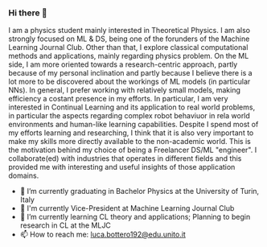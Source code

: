 ### Hi there 👋

I am a physics student mainly interested in Theoretical Physics. I am also strongly focused on ML & DS, being one of the forunders of the Machine Learning Journal Club. Other than that, I explore classical computational methods and applications, mainly regarding physics problem.
On the ML side, I am more oriented towards a research-centric approach, partly because of my personal inclination and partly because I believe there is a lot more to be discovered about the workings of ML models (in particular NNs). 
  In general, I prefer working with relatively small models, making efficiency a costant presence in my efforts. In particular, I am very interested in Continual Learning and its application to real world problems, in particular the aspects regarding complex robot behaviuor in rela world environments and human-like learning capabilities.
  Despite I spend most of my efforts learning and researching, I think that it is also very important to make my skills more directly available to the non-academic world. This is the motivation behind my choice of being a Freelancer DS/ML "engineer". I collaborate(ed) with industries that operates in different fields and this provided me with interesting and useful insights of those application domains.

- 🔭 I’m currently graduating in Bachelor Physics at the University of Turin, Italy
- 🔬 I'm currently Vice-President at Machine Learning Journal Club
- 🌱 I’m currently learning CL theory and applications; Planning to begin research in CL at the MLJC
- 📫 How to reach me: luca.bottero192@edu.unito.it
